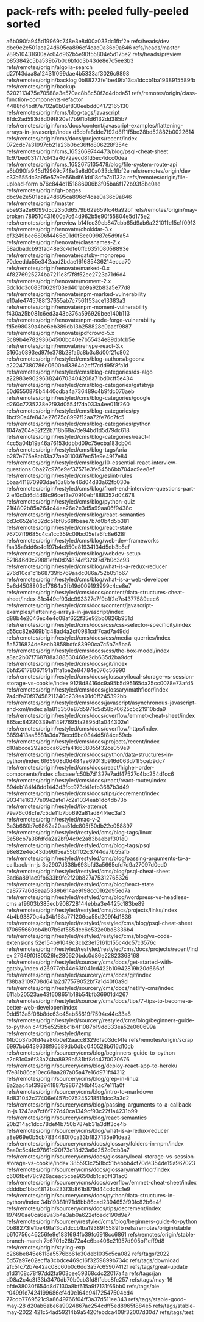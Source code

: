 # pack-refs with: peeled fully-peeled sorted
a6b090fa945d19969c748e3e8d00a033dc1fbf2e refs/heads/dev
dbc9e2e501aca24d695ca896cf4cae0a36c9a846 refs/heads/master
789510431600a7c64d962b5e90f55804e5d175e2 refs/heads/preview
b853842c5ba539b7b0c6bfdd3b43de8e7c5ee3b3 refs/remotes/origin/algolia-search
d27f43daa8a12431f099dae4b5333af3026c9898 refs/remotes/origin/backlog
0b88273fe1be49fa13ca1dccb1ba1938915589fb refs/remotes/origin/backup
6202113475e70588a3e570ac8b8c50f2d4dbda51 refs/remotes/origin/class-function-components-refactor
4488fd4bdf7e702a0b0ef830eebdd04172165130 refs/remotes/origin/cms/blog-tags/javascript
8fdc2ad593d8d09f820ef7b9f1b1d6132dd385b7 refs/remotes/origin/cms/docs/content/javascript-examples/flattening-arrays-in-javascript/index
d5cbfa8dde7f92d8f11f5be28bd52882b0022614 refs/remotes/origin/cms/docs/projects/recent/index
072cdc7a31997cb21a23b0bc36ffd806228f354c refs/remotes/origin/cms_1652669744473/blog/psql-cheat-sheet
1c97bed031717cf43a4672aecd8fd5ec4dcc0dea refs/remotes/origin/cms_1652675135478/blog/file-system-route-api
a6b090fa945d19969c748e3e8d00a033dc1fbf2e refs/remotes/origin/dev
c37c655dc3a95e57e9e56bdf61dd18cfb7c1132a refs/remotes/origin/file-upload-form
b76c844c1151886006b3f05ba6f172b93f8bc0ae refs/remotes/origin/gh-pages
dbc9e2e501aca24d695ca896cf4cae0a36c9a846 refs/remotes/origin/master
e5e93a2e6099d5c2350d6579b629659fc46a92bf refs/remotes/origin/may-broken
789510431600a7c64d962b5e90f55804e5d175e2 refs/remotes/origin/preview
b14fec39cb847cbb65d9ab6a221011e15c1f0913 refs/remotes/origin/renovate/chokidar-3.x
ef3249bec6896f4465c01d0f8ce09987e5d9fa54 refs/remotes/origin/renovate/classnames-2.x
58adbadcb93fad48e3c4dfe0ffc635108058893e refs/remotes/origin/renovate/gatsby-monorepo
70deedda55e342aad2bdae161685436214ecca70 refs/remotes/origin/renovate/marked-0.x
4f8276925274ba7211c3f7f8f52ee2723a71d6d4 refs/remotes/origin/renovate/moment-2.x
3dc1dc3c083f0629f03ed401ab9a92b83a5e77d8 refs/remotes/origin/renovate/npm-marked-vulnerability
e10afe4745788f37655ab7c7561f53ace13383a3 refs/remotes/origin/renovate/npm-moment-vulnerability
f430a25b081c6ed3a43b376a596929bee140b113 refs/remotes/origin/renovate/npm-node-forge-vulnerability
fd5c98039a4be6eb389db13b258828c0aacf9887 refs/remotes/origin/renovate/pdfcrowd-5.x
3c89b4e78293664500bc40e7b55434e89dbfcb5e refs/remotes/origin/renovate/rehype-react-3.x
3160a0893ed97fe378b28fa6c8b3c8d00f21c802 refs/remotes/origin/restyled/cms/blog-authors/bgoonz
a22247380786c0600bd3364c2cff7cdd95f8fa1d refs/remotes/origin/restyled/cms/blog-categories/ds-algo
a22983e9029638246703404208a71bd0cff5e434 refs/remotes/origin/restyled/cms/blog-categories/gatsbyjs
50d6550879b4440cdba4a736489c4b9fdc076aeb refs/remotes/origin/restyled/cms/blog-categories/google
d260c7235238e2f93d0554f7da033a4ee011f260 refs/remotes/origin/restyled/cms/blog-categories/py
1bcf90a4fe843e27675c8997f12aa72fe76c7fc5 refs/remotes/origin/restyled/cms/blog-categories/python
1047a204e32f22b718b68a7de94bd1d5d79dc618 refs/remotes/origin/restyled/cms/blog-categories/react-1
4cc5a04b19a46a76153ddbbd09c75ecba183cb04 refs/remotes/origin/restyled/cms/blog-tags/aria
b287e775e8ab13a27ae0110367ec51e9e4917e84 refs/remotes/origin/restyled/cms/blog/10-essential-react-interview-questions
0ba27c976e9ef37571e3fe545b6bb704ac9ee8ef refs/remotes/origin/restyled/cms/blog/eslint-rules
5baa411870993dae16a8bfe46d04d83a62fb030e refs/remotes/origin/restyled/cms/blog/front-end-interview-questions-part-2
ef0c0d6d4d6fc96cef3e70910ebf888352d04678 refs/remotes/origin/restyled/cms/blog/python-quiz
21f4802b85a264c44ea26e2e3d5a99aa06f9438c refs/remotes/origin/restyled/cms/blog/react-semantics
6d3c652e1d32dc51bf8568fbeae7b7d0b4d5b381 refs/remotes/origin/restyled/cms/blog/react-state
76707ff9685c4ca1cc359c09bc05efa6fc8e628f refs/remotes/origin/restyled/cms/blog/web-dev-frameworks
faa35a8dd6e4d197b4e850e81934134d5db3b5ef refs/remotes/origin/restyled/cms/blog/webdev-setup
521646d0c79881efb0d24874df326f7d7b0c3c93 refs/remotes/origin/restyled/cms/blog/what-is-a-redux-reducer
276d10ca1c1b68739fb769aadc086a752b051b67 refs/remotes/origin/restyled/cms/blog/what-is-a-web-developer
5e6d4508803c17664a3fb19d009193999c4ce8e7 refs/remotes/origin/restyled/cms/docs/content/data-structures-cheat-sheet/index
81c449cf93dc993327e7f9b1f2e7e4377589eec6 refs/remotes/origin/restyled/cms/docs/content/javascript-examples/flattening-arrays-in-javascript/index
d88b4e2046ec4e4c08af622f35e92bb0826b951d refs/remotes/origin/restyled/cms/docs/css/css-selector-specificity/index
d55cc82e369b1c48ad4a2cf0981cdf7cad7a49dd refs/remotes/origin/restyled/cms/docs/css/media-querries/index
5a5716824de8ecb3858bdfc83990ca7c5b7e5ba6 refs/remotes/origin/restyled/cms/docs/css/the-box-model/index
a8ac2b07f768788a388530468e2db635d2ba9dcf refs/remotes/origin/restyled/cms/docs/git/index
6bfd56178067191a11fa1be2e84784e076c56990 refs/remotes/origin/restyled/cms/docs/glossary/local-storage-vs-session-storage-vs-cookie/index
9128d8416dc9a95b5d95165da25cc0078e73afd5 refs/remotes/origin/restyled/cms/docs/glossary/mathfloor/index
7a4dfa70f97458211240c239ea01d0ff245392bb refs/remotes/origin/restyled/cms/docs/javascript/asynchronous-javascript-and-xml/index
a1a815350e87d5971c5d58b70625c5c21910bda9 refs/remotes/origin/restyled/cms/docs/overflow/emmet-cheat-sheet/index
865ac84220339e1149f7695fa2895d1a044302e1 refs/remotes/origin/restyled/cms/docs/overflow/https/index
3859413aa5581a3da78ecd9bc0844d5f84ce59eb refs/remotes/origin/restyled/cms/docs/projects/recent/index
d10abcce292ac6ca69cfa416638055f32ce059e9 refs/remotes/origin/restyled/cms/docs/python/data-structures-in-python/index
6f65908d0d484ae69013b916d063d71f5ceb9dc7 refs/remotes/origin/restyled/cms/docs/react/higher-order-components/index
c1acaeefc50b7d1327e7adf47527c4bc254d1cc6 refs/remotes/origin/restyled/cms/docs/react/react-router/index
894eb184f48dd1443d3fcc973d41efb3687b3d49 refs/remotes/origin/restyled/cms/docs/tips/decrement/index
90341e16377e09e2afe17c2a1034eab1dc4db73b refs/remotes/origin/restyled/fix-attempt
79a76c08cfe7c5de11b7bb692a81ad84f4ec3a13 refs/remotes/origin/restyled/mac-v-2
3a3b680b7e6862a20aa51dc805f50db22e058897 refs/remotes/origin/restyled/restyled/cms/blog-tags/linux
3e58cb7a38fdfda2a2bf94c9c2a83baebaf301e0 refs/remotes/origin/restyled/restyled/cms/blog-tags/psql
98e82e4ec43db96f5ea55bff02c3744da7b55afb refs/remotes/origin/restyled/restyled/cms/blog/passing-arguments-to-a-callback-in-js
3c2907d338b693bfd3a5665cfd7d9a27097d0ed0 refs/remotes/origin/restyled/restyled/cms/blog/psql-cheat-sheet
3ad6a891ac9fb633b9fe2f20b827a75312765326 refs/remotes/origin/restyled/restyled/cms/blog/react-state
ca8777a6d8eaa5339b614ae9198cc0162d95ed7a refs/remotes/origin/restyled/restyled/cms/blog/wordpress-vs-headless-cms
af9603b385ecb908728144ebba3e4425c183be89 refs/remotes/origin/restyled/restyled/cms/docs/projects/links/index
4b4b93870c4a34b168a771206ea55d209f4d1836 refs/remotes/origin/restyled/restyled/restyled/cms/blog/psql-cheat-sheet
170655660bb4b07b6af585dcc6c532e0bd8336b4 refs/remotes/origin/restyled/restyled/restyled/cms/blog/vs-code-extensions
52e154b91049c3cb23e15161b155c4dc57c3576c refs/remotes/origin/restyled/restyled/restyled/cms/docs/projects/recent/index
27949f0f80526fe280620bdc0d86e22823363168 refs/remotes/origin/restyled/sourcery/cms/docs/get-started-with-gatsby/index
d26977cb44c63f041cd422b10942819b20d666af refs/remotes/origin/restyled/sourcery/cms/docs/git/index
f38ba3109708d641a2d77579052bf7a1d40f0a9d refs/remotes/origin/restyled/sourcery/cms/docs/netlify-cms/index
611ab20523ae43f608651b18b54bfb36901d4267 refs/remotes/origin/restyled/sourcery/cms/docs/tips/7-tips-to-become-a-better-web-developer/index
9dd513a5f08b8dc63c45ab55619f7594e44c33a8 refs/remotes/origin/restyled/sourcery/restyled/cms/blog/beginners-guide-to-python
c4f35e525bbc1b4f1087b19dd333ea52e060699a refs/remotes/origin/restyled/temp
14b0b37b0fd4ea86b0ef2aacc83296fa03dcf4fe refs/remotes/origin/scrap
6997bb6439638f96589db0dbc040528b616d10cb refs/remotes/origin/sourcery/cms/blog/beginners-guide-to-python
a2c81c0a6f33a24ba8929b531bf8dc47f0020676 refs/remotes/origin/sourcery/cms/blog/deploy-react-app-to-heroku
f7e81b86ca10ec68aa287a05a47e16d971fd4312 refs/remotes/origin/sourcery/cms/blog/grep-in-linuz
8a2aac4bf398941887b98672f4bf45ac7e111a0f refs/remotes/origin/sourcery/cms/blog/intro-to-markdown
8d831042c77406ef457b075245218511dcc2a3d2 refs/remotes/origin/sourcery/cms/blog/passing-arguments-to-a-callback-in-js
1243aa7cf6f727d40ca1349cf93c22f1a4231b99 refs/remotes/origin/sourcery/cms/blog/react-semantics
20b214ac1dcc78def4b750b787eb31a3dff3ce4b refs/remotes/origin/sourcery/cms/blog/what-is-a-redux-reducer
a8e969e0b5cb7834480f0ca33bf827135e91dea2 refs/remotes/origin/sourcery/cms/docs/glossary/folders-in-npm/index
6aa0c5c4fc97861d20f73d18d23a6d252d9cb3a7 refs/remotes/origin/sourcery/cms/docs/glossary/local-storage-vs-session-storage-vs-cookie/index
385593c258bc51bebbb4cf70de354de19a967023 refs/remotes/origin/sourcery/cms/docs/glossary/mathfloor/index
c606fbef78c926aceac5cba9650db1ca6f431ac0 refs/remotes/origin/sourcery/cms/docs/overflow/emmet-cheat-sheet/index
ddddbc1bbd4812ba233f3b861b879d44cdc8c1e9 refs/remotes/origin/sourcery/cms/docs/python/data-structures-in-python/index
34b19381ff71d8bb86cad2394653f93fc82b6e4f refs/remotes/origin/sourcery/cms/docs/tips/decrement/index
197490ae0ca6e9a3b4a3ab0a622efcedc190d9e7 refs/remotes/origin/sourcery/restyled/cms/blog/beginners-guide-to-python
0b88273fe1be49fa13ca1dccb1ba1938915589fb refs/remotes/origin/stable
b610756c46256fe9e1831694fb39fc6918cc6861 refs/remotes/origin/stable-branch-march
7c6701c28b72a4c6ba406c21957d905bf1eff9d8 refs/remotes/origin/styling-exp
c266be845e6118a5576bb61e30deb1035c5ca082 refs/tags/2022
5d57a97e02ecffa3cbdce469c16f3259899b734c refs/tags/download
2fc51c72b7e42ac08c60b0c6dd3a57c659074121 refs/tags/great-update
a1d3108c78f97dd2fa903cee59368cdc22017a4a refs/tags/jan
d08a2c4c3f33b3470db70b0cb3fd8ffcbc8fe257 refs/tags/may-16
bfde38030f654d8d7130a8bf615a9f7131f66bb0 refs/tags/ole
^04991e7424199686ef4d0e164e94172547504cd4
77cdb7769521c9a8649766f04ff3a37d511ee343 refs/tags/stable-good-may-28
d20ab6abe6a9024867ac254cdff5ed8965f884e5 refs/tags/stable-may-2022
421c54ad59214b9a5420febdca408f32007d30d7 refs/tags/test
